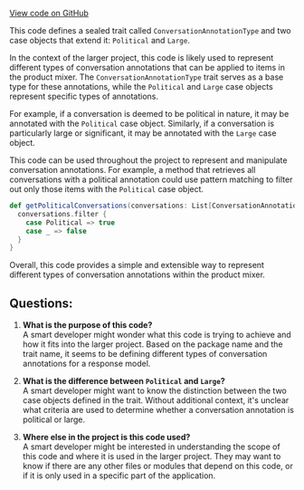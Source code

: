 [View code on GitHub](https://github.com/misbahsy/the-algorithm/product-mixer/core/src/main/scala/com/twitter/product_mixer/core/model/marshalling/response/urt/item/conversation_annotation/ConversationAnnotationType.scala)

This code defines a sealed trait called `ConversationAnnotationType` and two case objects that extend it: `Political` and `Large`. 

In the context of the larger project, this code is likely used to represent different types of conversation annotations that can be applied to items in the product mixer. The `ConversationAnnotationType` trait serves as a base type for these annotations, while the `Political` and `Large` case objects represent specific types of annotations. 

For example, if a conversation is deemed to be political in nature, it may be annotated with the `Political` case object. Similarly, if a conversation is particularly large or significant, it may be annotated with the `Large` case object. 

This code can be used throughout the project to represent and manipulate conversation annotations. For example, a method that retrieves all conversations with a political annotation could use pattern matching to filter out only those items with the `Political` case object. 

```scala
def getPoliticalConversations(conversations: List[ConversationAnnotationType]): List[ConversationAnnotationType] = {
  conversations.filter {
    case Political => true
    case _ => false
  }
}
``` 

Overall, this code provides a simple and extensible way to represent different types of conversation annotations within the product mixer.
## Questions: 
 1. **What is the purpose of this code?**\
A smart developer might wonder what this code is trying to achieve and how it fits into the larger project. Based on the package name and the trait name, it seems to be defining different types of conversation annotations for a response model.

2. **What is the difference between `Political` and `Large`?**\
A smart developer might want to know the distinction between the two case objects defined in the trait. Without additional context, it's unclear what criteria are used to determine whether a conversation annotation is political or large.

3. **Where else in the project is this code used?**\
A smart developer might be interested in understanding the scope of this code and where it is used in the larger project. They may want to know if there are any other files or modules that depend on this code, or if it is only used in a specific part of the application.